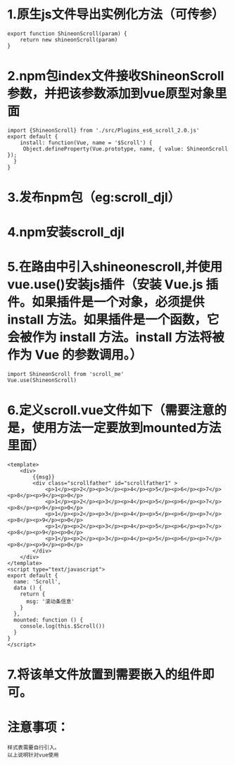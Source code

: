 # 1.原生js文件导出实例化方法（可传参）
	export function ShineonScroll(param) {
		return new shineonScroll(param)
	}
# 2.npm包index文件接收ShineonScroll参数，并把该参数添加到vue原型对象里面
	import {ShineonScroll} from './src/Plugins_es6_scroll_2.0.js'
	export default {
	 	install: function(Vue, name = '$Scroll') {
 		 Object.defineProperty(Vue.prototype, name, { value: ShineonScroll });
	  }
	}
# 3.发布npm包（eg:scroll_djl）
# 4.npm安装scroll_djl
# 5.在路由中引入shineonescroll,并使用vue.use()安装js插件（安装 Vue.js 插件。如果插件是一个对象，必须提供 install 方法。如果插件是一个函数，它会被作为 install 方法。install 方法将被作为 Vue 的参数调用。）
	import ShineonScroll from 'scroll_me'
	Vue.use(ShineonScroll)
# 6.定义scroll.vue文件如下（需要注意的是，使用方法一定要放到mounted方法里面）
	<template>
		<div>
			{{msg}}
			<div class="scrollfather" id="scrollfather1" >
				<p>1</p><p>2</p><p>3</p><p>4</p><p>5</p><p>6</p><p>7</p><p>8</p><p>9</p><p>0</p>
				<p>1</p><p>2</p><p>3</p><p>4</p><p>5</p><p>6</p><p>7</p><p>8</p><p>9</p><p>0</p>
				<p>1</p><p>2</p><p>3</p><p>4</p><p>5</p><p>6</p><p>7</p><p>8</p><p>9</p><p>0</p>
				<p>1</p><p>2</p><p>3</p><p>4</p><p>5</p><p>6</p><p>7</p><p>8</p><p>9</p><p>0</p>
				<p>1</p><p>2</p><p>3</p><p>4</p><p>5</p><p>6</p><p>7</p><p>8</p><p>9</p><p>0</p>
			</div>
		</div>
	</template>
	<script type="text/javascript">
	export default {
	  name: 'Scroll',
	  data () {
	    return {
	      msg: '滚动条信息'
	    }
	  },
	  mounted: function () {
	    console.log(this.$Scroll())
	  }
	}
	</script>
# 7.将该单文件放置到需要嵌入的组件即可。
# 注意事项：
	样式表需要自行引入。
	以上说明针对vue使用